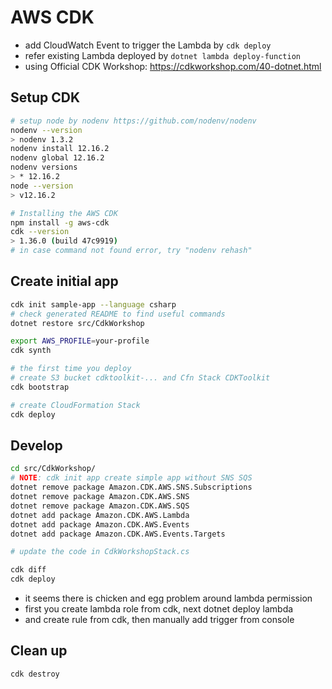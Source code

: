 # AWS CDK

* add CloudWatch Event to trigger the Lambda by `cdk deploy`
* refer existing Lambda deployed by `dotnet lambda deploy-function`
* using Official CDK Workshop: https://cdkworkshop.com/40-dotnet.html


## Setup CDK

```bash
# setup node by nodenv https://github.com/nodenv/nodenv
nodenv --version
> nodenv 1.3.2
nodenv install 12.16.2
nodenv global 12.16.2
nodenv versions
> * 12.16.2
node --version
> v12.16.2

# Installing the AWS CDK
npm install -g aws-cdk
cdk --version
> 1.36.0 (build 47c9919)
# in case command not found error, try "nodenv rehash"
```


## Create initial app

```bash
cdk init sample-app --language csharp
# check generated README to find useful commands
dotnet restore src/CdkWorkshop

export AWS_PROFILE=your-profile
cdk synth

# the first time you deploy
# create S3 bucket cdktoolkit-... and Cfn Stack CDKToolkit
cdk bootstrap

# create CloudFormation Stack
cdk deploy
```


## Develop

```bash
cd src/CdkWorkshop/
# NOTE: cdk init app create simple app without SNS SQS
dotnet remove package Amazon.CDK.AWS.SNS.Subscriptions
dotnet remove package Amazon.CDK.AWS.SNS
dotnet remove package Amazon.CDK.AWS.SQS
dotnet add package Amazon.CDK.AWS.Lambda
dotnet add package Amazon.CDK.AWS.Events
dotnet add package Amazon.CDK.AWS.Events.Targets

# update the code in CdkWorkshopStack.cs

cdk diff
cdk deploy
```

* it seems there is chicken and egg problem around lambda permission
* first you create lambda role from cdk, next dotnet deploy lambda
* and create rule from cdk, then manually add trigger from console


## Clean up

```bash
cdk destroy
```
